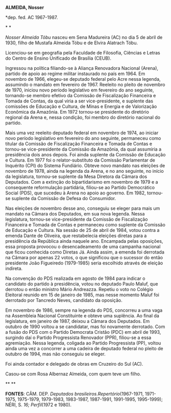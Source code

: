 **ALMEIDA, Nosser**

\*dep. fed. AC 1967-1987.

* *

*Nosser Almeida Tóbu* nasceu em Sena Madureira (AC) no dia 5 de abril de
1930, filho de Mustafa Almeida Tóbu e de Elvira Alatrach Tóbu.

Licenciou-se em geografia pela Faculdade de Filosofia, Ciências e Letras
do Centro de Ensino Unificado de Brasília (CEUB).

Ingressou na política filiando-se à Aliança Renovadora Nacional (Arena),
partido de apoio ao regime militar instaurado no país em 1964. Em
novembro de 1966, elegeu-se deputado federal pelo Acre nessa legenda,
assumindo o mandato em fevereiro de 1967. Reeleito no pleito de novembro
de 1970, iniciou novo período legislativo em fevereiro do ano seguinte,
tornando-se membro efetivo da Comissão de Fiscalização Financeira e
Tomada de Contas, da qual viria a ser vice-presidente, e suplente das
comissões de Educação e Cultura, de Minas e Energia e de Valorização
Econômica da Amazônia. Em 1972 tornou-se presidente do diretório
regional da Arena e, nessa condição, foi membro do diretório nacional do
partido.

Mais uma vez reeleito deputado federal em novembro de 1974, ao iniciar
novo período legislativo em fevereiro do ano seguinte, permaneceu como
titular da Comissão de Fiscalização Financeira e Tomada de Contas e
tornou-se vice-presidente da Comissão da Amazônia, da qual assumiria a
presidência dois anos depois. Foi ainda suplente da Comissão de Educação
e Cultura. Em 1977 foi o relator-substituto da Comissão Parlamentar de
Inquérito (CPI) do Sistema Fundiário. Obteve novo mandato nas eleições
de novembro de 1978, ainda na legenda da Arena, e no ano seguinte, no
início da legislatura, tornou-se suplente da Mesa Diretora da Câmara dos
Deputados. Com a extinção do bipartidarismo em novembro de 1979 e a
consequente reformulação partidária, filiou-se ao Partido Democrático
Social (PDS), que sucedeu à Arena no apoio ao governo. Em 1982,
tornou-se suplente da Comissão de Defesa do Consumidor.

Nas eleições de novembro desse ano, conseguiu se eleger para mais um
mandato na Câmara dos Deputados, em sua nova legenda. Nessa legislatura,
tornou-se vice-presidente da Comissão de Fiscalização Financeira e
Tomada de Contas e permaneceu como suplente da Comissão de Educação e
Cultura. Na sessão de 25 de abril de 1984, votou contra a emenda Dante
de Oliveira, que restabelecia eleições diretas para a presidência da
República ainda naquele ano. Encampada pelas oposições, essa proposta
provocou o desencadeamento de uma campanha nacional que ficou conhecida
como Diretas Já. Ainda assim, a emenda foi derrotada na Câmara por
apenas 22 votos, o que significou que o sucessor do então presidente
João Figueiredo (1979-1985) seria escolhido através de eleição indireta.

Na convenção do PDS realizada em agosto de 1984 para indicar o candidato
do partido à presidência, votou no deputado Paulo Maluf, que derrotou o
então ministro Mário Andreazza. Repetiu o voto no Colégio Eleitoral
reunido em 15 de janeiro de 1985, mas nesse momento Maluf foi derrotado
por Tancredo Neves, candidato da oposição.

Em novembro de 1986, sempre na legenda do PDS, concorreu a uma vaga na
Assembleia Nacional Constituinte e obteve uma suplência. Ao final da
legislatura, em janeiro de 1987, deixou a Câmara dos Deputados. Em
outubro de 1990 voltou a se candidatar, mas foi novamente derrotado. Com
a fusão do PDS com o Partido Democrata Cristão (PDC) em abril de 1993,
surgindo daí o Partido Progressista Renovador (PPR), filiou-se a essa
agremiação. Nessa legenda, coligada ao Partido Progressista (PP), voltou
ainda uma vez a concorrer a uma cadeira de deputado federal no pleito de
outubro de 1994, mas não conseguiu se eleger.

Foi ainda contador e delegado de obras em Cruzeiro do Sul (AC).

Casou-se com Rosa Albernaz Almeida, com quem teve um filho.

** **

**FONTES**: CÂM. DEP. *Deputados brasileiros.*Repertório**(1967-1971,
1971-1975, 1975-1979, 1979-1983, 1983-1987, 1987-1991, 1991-1995,
1995-1999); NÉRI, S. *16; Perfil*(1972 e 1980).

